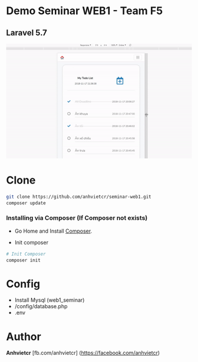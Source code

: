 
<h1>Demo Seminar WEB1 - Team F5</h1>
<h2>Laravel 5.7</h2>

![text](demo.gif)

Clone
============
```bash
git clone https://github.com/anhvietcr/seminar-web1.git
composer update
```

### Installing via Composer (If Composer not exists)

- Go Home and Install [Composer](http://getcomposer.org).

- Init composer
```bash
# Init Composer
composer init
```

Config
============
- Install Mysql (web1_seminar)
- /config/database.php
- .env


Author
============
**Anhvietcr** [fb.com/anhvietcr] (https://facebook.com/anhvietcr)
